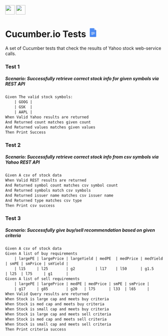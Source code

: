 

<img src="http://jhipster.github.io/img/svg/cucumber.svg" width="30" height="30"/> <img src="http://l.yimg.com/a/p/fi/31/09/00.jpg" width="30" height="30"/> 

# Cucumber.io Tests	<a href="https://docs.google.com/document/d/1KV1jwg85dbFfqe7JxdPlmLc-nj3y7ZBanD9M9q0dYCY/edit?usp=sharing"> <img src="Docs-icon.png" width="30" height="30"/> </a>


A set of Cucumber tests that check the results of Yahoo stock web-service calls.


### Test 1
##### Scenario: Successfully retrieve correct stock info for given symbols via REST API
    Given The valid stock symbols:
    	| GOOG |
    	| GSK  |
    	| AAPL |
    When Valid Yahoo results are returned
    And Returned count matches given count
    And Returned values matches given values
    Then Print Success

### Test 2
##### Scenario: Successfully retrieve correct stock info from csv symbols via Yahoo REST API
	Given A csv of stock data
	When Valid REST results are returned
	And Returned symbol count matches csv symbol count
	And Returned symbols match csv symbols
	And Returned issuer name matches csv issuer name
	And Returned type matches csv type
	Then Print csv success
	
### Test 3
##### Scenario: Successfully give buy/sell recommendation based on given criteria
    Given A csv of stock data
    Given A list of buy requirements
    	| largePE | largePrice | largeYield | medPE  | medPrice | medYield | smPE | smPrice | smYield |
    	| l15     | l25        | g2         | l17    | l50      | g1.5     | l25  | l75     | g1      |
    Given A list of sell requirements
    	| largePE | largePrice | medPE | medPrice | smPE | smPrice |
    	| g17     | g85        | g20   | l75      | l33  | l65     |
	When Valid Query results are returned
	When Stock is large cap and meets buy criteria
	When Stock is med cap and meets buy criteria
	When Stock is small cap and meets buy criteria
	When Stock is large cap and meets sell criteria
	When Stock is med cap and meets sell criteria
	When Stock is small cap and meets sell criteria
	Then Print criteria success
